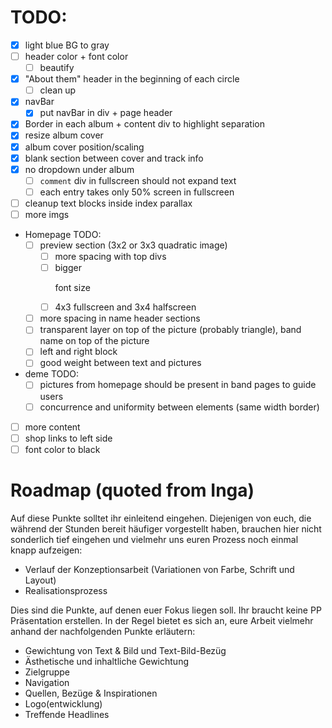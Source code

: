 # TODO:
- [x] light blue BG to gray
- [ ] header color + font color
  - [ ] beautify
- [x] "About them" header in the beginning of each circle
  - [ ] clean up
- [x] navBar
  - [x] put navBar in div + page header
- [x] Border in each album + content div to highlight separation
- [x] resize album cover
- [x] album cover position/scaling
- [x] blank section between cover and track info
- [x] no dropdown under album
  - [ ] `comment` div in fullscreen should not expand text
  - [ ] each entry takes only 50% screen in fullscreen
- [ ] cleanup text blocks inside index parallax
- [ ] more imgs

- Homepage TODO:
  - [ ] preview section (3x2 or 3x3 quadratic image)
    - [ ] more spacing with top divs
    - [ ] bigger <p> font size
    - [ ] 4x3 fullscreen and 3x4 halfscreen
  - [ ] more spacing in name header sections
  - [ ] transparent layer on top of the picture (probably triangle), band name on top of the picture
  - [ ] left and right block
  - [ ] good weight between text and pictures
- deme TODO:
  - [ ] pictures from homepage should be present in band pages to guide users
  - [ ] concurrence and uniformity between elements (same width border)
- [ ] more content
- [ ] shop links to left side
- [ ] font color to black

# Roadmap (quoted from Inga)
Auf diese Punkte solltet ihr einleitend eingehen. Diejenigen von euch, die während der Stunden bereit häufiger vorgestellt haben, brauchen hier nicht sonderlich tief eingehen und vielmehr uns euren Prozess noch einmal knapp aufzeigen:

- Verlauf der Konzeptionsarbeit (Variationen von Farbe, Schrift und Layout)
- Realisationsprozess

Dies sind die Punkte, auf denen euer Fokus liegen soll. Ihr braucht keine PP Präsentation erstellen. In der Regel bietet es sich an, eure Arbeit vielmehr anhand der nachfolgenden Punkte erläutern:

- Gewichtung von Text & Bild und Text-Bild-Bezüg
- Ästhetische und inhaltliche Gewichtung
- Zielgruppe
- Navigation
- Quellen, Bezüge & Inspirationen
- Logo(entwicklung)
- Treffende Headlines

